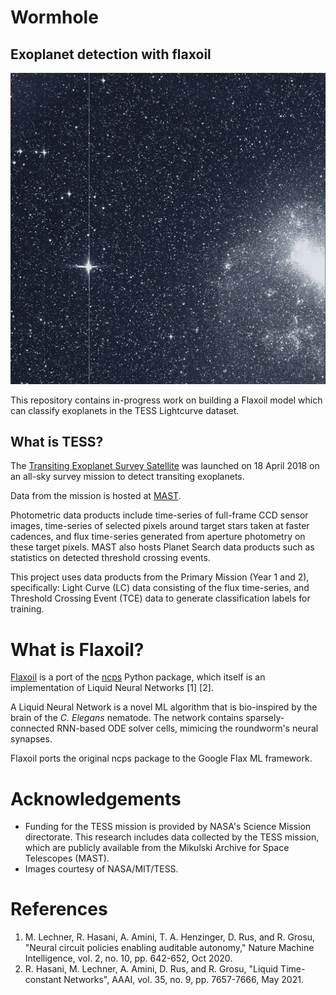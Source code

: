 # Wormhole
## Exoplanet detection with flaxoil

![TESS First Light image](assets/TESS_firstlight1280.jpg)

This repository contains in-progress work  on building a Flaxoil model which can classify exoplanets in the TESS Lightcurve dataset.

## What is TESS?

The [Transiting Exoplanet Survey Satellite](https://en.wikipedia.org/wiki/Transiting_Exoplanet_Survey_Satellite) was launched on 18 April 2018 on an all-sky survey mission to detect transiting exoplanets.

Data from the mission is hosted at [MAST](https://archive.stsci.edu/missions-and-data/tess).

Photometric data products include time-series of full-frame CCD sensor images, time-series of selected pixels around target stars taken at faster cadences, and flux time-series generated from aperture photometry on these target pixels. MAST also hosts Planet Search data products such as statistics on detected threshold crossing events.

This project uses data products from the Primary Mission (Year 1 and 2), specifically: Light Curve (LC) data consisting of the flux time-series, and Threshold Crossing Event (TCE) data to generate classification labels for training.

# What is Flaxoil?

[Flaxoil](https://github.com/MNahad/flaxoil) is a port of the [ncps](https://github.com/mlech26l/keras-ncp) Python package, which itself is an implementation of Liquid Neural Networks [1] [2].

A Liquid Neural Network is a novel ML algorithm that is bio-inspired by the brain of the _C. Elegans_ nematode. The network contains sparsely-connected RNN-based ODE solver cells, mimicing the roundworm's neural synapses.

Flaxoil ports the original ncps package to the Google Flax ML framework.

# Acknowledgements

- Funding for the TESS mission is provided by NASA's Science Mission directorate. This research includes data collected by the TESS mission, which are publicly available from the Mikulski Archive for Space Telescopes (MAST).
- Images courtesy of NASA/MIT/TESS.

# References
1. M. Lechner, R. Hasani, A. Amini, T. A. Henzinger, D. Rus, and R. Grosu, "Neural circuit policies enabling auditable autonomy," Nature Machine Intelligence, vol. 2, no. 10, pp. 642-652, Oct 2020.
1. R. Hasani, M. Lechner, A. Amini, D. Rus, and R. Grosu, "Liquid Time-constant Networks", AAAI, vol. 35, no. 9, pp. 7657-7666, May 2021.